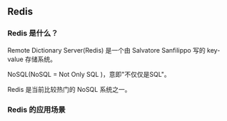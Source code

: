 ## Redis

### Redis 是什么？

Remote Dictionary Server(Redis) 是一个由 Salvatore Sanfilippo 写的 key-value 存储系统。

NoSQL(NoSQL = Not Only SQL )，意即"不仅仅是SQL"。

Redis 是当前比较热门的 NoSQL 系统之一。


### Redis 的应用场景

